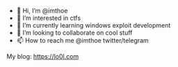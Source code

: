 - 👋 Hi, I’m @imthoe
- 👀 I’m interested in ctfs
- 🌱 I’m currently learning windows exploit development
- 💞️ I’m looking to collaborate on cool stuff
- 📫 How to reach me @imthoe twitter/telegram

My blog: https://lo0l.com

<!---
imthoe/imthoe is a ✨ special ✨ repository because its `README.md` (this file) appears on your GitHub profile.
You can click the Preview link to take a look at your changes.
--->
